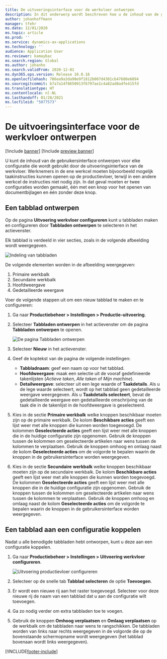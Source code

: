 ```yaml
---
title: De uitvoeringsinterface voor de werkvloer ontwerpen
description: In dit onderwerp wordt beschreven hoe u de inhoud van de gebruikersinterface ontwerpt voor elke configuratie.
author: johanhoffmann
manager: tfehr
ms.date: 12/01/2020
ms.topic: article
ms.prod: ''
ms.service: dynamics-ax-applications
ms.technology: ''
audience: Application User
ms.reviewer: kamaybac
ms.search.region: Global
ms.author: johanho
ms.search.validFrom: 2020-12-01
ms.dyn365.ops.version: Release 10.0.16
ms.openlocfilehash: 786ea9a3da98e9f1812b007d4301cb47680e6894
ms.sourcegitcommit: b7a7a14f8650913f6797ae1c4a82ad8adfe415fd
ms.translationtype: HT
ms.contentlocale: nl-NL
ms.lasthandoff: 01/28/2021
ms.locfileid: "5077573"
---
```

# <a name="design-the-production-floor-execution-interface"></a>De uitvoeringsinterface voor de werkvloer ontwerpen

[!include [banner](../includes/banner.md)]
[!include [preview banner](../includes/preview-banner.md)]

U kunt de inhoud van de gebruikersinterface ontwerpen voor elke configuratie die wordt gebruikt door de uitvoeringsinterface van de werkvloer. Werknemers in de ene werkcel moeten bijvoorbeeld mogelijk taakinstructies kunnen openen op de productievloer, terwijl in een andere werkcel de instructies niet nodig zijn. In dat geval moeten er twee configuraties worden gemaakt, één met een knop voor het openen van documentbijlagen en één zonder deze knop.

## <a name="design-a-tab"></a>Een tabblad ontwerpen

Op de pagina **Uitvoering werkvloer configureren** kunt u tabbladen maken en configureren door **Tabbladen ontwerpen** te selecteren in het actievenster.

Elk tabblad is verdeeld in vier secties, zoals in de volgende afbeelding wordt weergegeven.

![Indeling van tabbladen](media/pfe-tab-layout.png "Indeling van tabbladen")

De volgende elementen worden in de afbeelding weergegeven:

1. Primaire werkbalk
1. Secundaire werkbalk
1. Hoofdweergave
1. Gedetailleerde weergave

Voer de volgende stappen uit om een nieuw tabblad te maken en te configureren:

1. Ga naar **Productiebeheer &gt; Instellingen &gt; Productie-uitvoering**.

1. Selecteer **Tabbladen ontwerpen** in het actievenster om de pagina **Tabbladen ontwerpen** te openen.

    ![De pagina Tabbladen ontwerpen](media/pfe-design-tabs.png "De pagina Tabbladen ontwerpen")

1. Selecteer **Nieuw** in het actievenster.

1. Geef de koptekst van de pagina de volgende instellingen:

    - **Tabbladnaam**: geef een naam op voor het tabblad.
    - **Hoofdweergave**: maak een selectie uit de vooraf gedefinieerde takenlijsten (*Actieve taken*, *Alle taken* of *Mijn machine*).
    - **Detailweergave**: selecteer uit een lege waarde of **Taakdetails**. Als u de lege waarde selecteert, wordt op het tabblad geen gedetailleerde weergave weergegeven. Als u **Taakdetails selecteert**, bevat de gedetailleerde weergave een gedetailleerde omschrijving van de taak die in de takenlijst in de hoofdweergave is geselecteerd.

1. Kies in de sectie **Primaire werkbalk** welke knoppen beschikbaar moeten zijn op de primaire werkbalk. De kolom **Beschikbare acties** geeft een lijst weer met alle knoppen die kunnen worden toegevoegd. De kolommen **Geselecteerde acties** geeft een lijst weer met alle knoppen die in de huidige configuratie zijn opgenomen. Gebruik de knoppen tussen de kolommen om geselecteerde artikelen naar wens tussen de kolommen te verplaatsen. Gebruik de knoppen omhoog en omlaag naast de kolom **Geselecteerde acties** om de volgorde te bepalen waarin de knoppen in de gebruikersinterface worden weergegeven.

1. Kies in de sectie **Secundaire** **werkbalk** welke knoppen beschikbaar moeten zijn op de secundaire werkbalk. De kolom **Beschikbare acties** geeft een lijst weer met alle knoppen die kunnen worden toegevoegd. De kolommen **Geselecteerde acties** geeft een lijst weer met alle knoppen die in de huidige configuratie zijn opgenomen. Gebruik de knoppen tussen de kolommen om geselecteerde artikelen naar wens tussen de kolommen te verplaatsen. Gebruik de knoppen omhoog en omlaag naast de kolom **Geselecteerde acties** om de volgorde te bepalen waarin de knoppen in de gebruikersinterface worden weergegeven.

## <a name="associate-a-tab-with-a-configuration"></a>Een tabblad aan een configuratie koppelen

Nadat u alle benodigde tabbladen hebt ontworpen, kunt u deze aan een configuratie koppelen.

1. Ga naar **Productiebeheer &gt; Instellingen &gt; Uitvoering werkvloer configureren**.

    ![Uitvoering productievloer configureren](media/pfe-config-prod-floor-execution.png "Uitvoering productievloer configureren")

1. Selecteer op de snelle tab **Tabblad selecteren** de optie **Toevoegen**.

1. Er wordt een nieuwe rij aan het raster toegevoegd. Selecteer voor deze nieuwe rij de naam van een tabblad dat u aan de configuratie wilt toevoegen.

1. Ga zo nodig verder om extra tabbladen toe te voegen.

1. Gebruik de knoppen **Omhoog verplaatsen** en **Omlaag verplaatsen** op de werkbalk om de tabbladen naar wens te rangschikken. De tabbladen worden van links naar rechts weergegeven in de volgorde die op de bovenstaande schermopname wordt weergegeven (het tabblad bovenaan wordt links weergegeven).


[!INCLUDE[footer-include](../../includes/footer-banner.md)]
